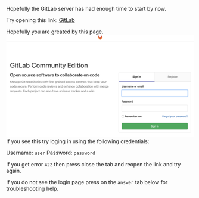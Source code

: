 Hopefully the GitLab server has had enough time to start by now. 

Try opening this link: [GitLab](https://[[HOST_SUBDOMAIN]]-80-[[KATACODA_HOST]].environments.katacoda.com/)

Hopefully you are greated by this page.
![alt text](assets/initial-page.png)
If you see this try loging in using the following credentials:

Username: `user`
Password: `password`

If you get error `422` then press close the tab and reopen the link and try again.

If you do not see the login page press on the `answer` tab below for troubleshooting help.